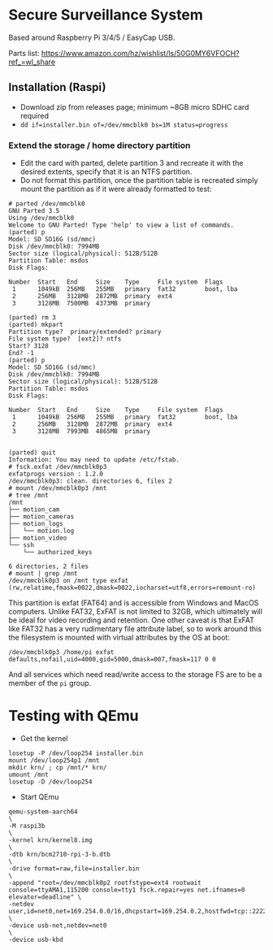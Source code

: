 # Secure Surveillance System 
Based around Raspberry Pi 3/4/5 / EasyCap USB. 

Parts list: https://www.amazon.com/hz/wishlist/ls/50G0MY6VFOCH?ref_=wl_share

## Installation (Raspi)

- Download zip from releases page; minimum ~8GB micro SDHC card required
- `dd if=installer.bin of=/dev/mmcblk0 bs=1M status=progress`

### Extend the storage / home directory partition 
- Edit the card with parted, delete partition 3 and recreate it with the desired extents, specify that it is an NTFS partition.
- Do not format this partition, once the partition table is recreated simply mount the partition as if it were already formatted to test:
  
```
# parted /dev/mmcblk0
GNU Parted 3.5
Using /dev/mmcblk0
Welcome to GNU Parted! Type 'help' to view a list of commands.
(parted) p                                                                
Model: SD SD16G (sd/mmc)
Disk /dev/mmcblk0: 7994MB
Sector size (logical/physical): 512B/512B
Partition Table: msdos
Disk Flags: 

Number  Start   End     Size    Type     File system  Flags
 1      1049kB  256MB   255MB   primary  fat32        boot, lba
 2      256MB   3128MB  2872MB  primary  ext4
 3      3128MB  7500MB  4373MB  primary

(parted) rm 3                                                             
(parted) mkpart                                                           
Partition type?  primary/extended? primary                                
File system type?  [ext2]? ntfs
Start? 3128                                                               
End? -1
(parted) p                                                                
Model: SD SD16G (sd/mmc)
Disk /dev/mmcblk0: 7994MB
Sector size (logical/physical): 512B/512B
Partition Table: msdos
Disk Flags: 

Number  Start   End     Size    Type     File system  Flags
 1      1049kB  256MB   255MB   primary  fat32        boot, lba
 2      256MB   3128MB  2872MB  primary  ext4
 3      3128MB  7993MB  4865MB  primary

                                                                   
(parted) quit
Information: You may need to update /etc/fstab.
# fsck.exfat /dev/mmcblk0p3 
exfatprogs version : 1.2.0
/dev/mmcblk0p3: clean. directories 6, files 2
# mount /dev/mmcblk0p3 /mnt
# tree /mnt
/mnt
├── motion_cam
├── motion_cameras
├── motion_logs
│   └── motion.log
├── motion_video
└── ssh
    └── authorized_keys

6 directories, 2 files
# mount | grep /mnt
/dev/mmcblk0p3 on /mnt type exfat (rw,relatime,fmask=0022,dmask=0022,iocharset=utf8,errors=remount-ro)
```

This partition is exfat (FAT64) and is accessible from Windows and MacOS computers. Unlike FAT32, ExFAT is not limited to 32GB, which ultimately will be ideal for video recording and retention. One other caveat is that ExFAT like FAT32 has a very rudimentary file attribute label, so to work around this the filesystem is
mounted with virtual attributes by the OS at boot:

```
/dev/mmcblk0p3 /home/pi exfat defaults,nofail,uid=4000,gid=5000,dmask=007,fmask=117 0 0
```

And all services which need read/write access to the storage FS are to be a member of the `pi` group. 

# Testing with QEmu 

- Get the kernel 

```
losetup -P /dev/loop254 installer.bin
mount /dev/loop254p1 /mnt
mkdir krn/ ; cp /mnt/* krn/
umount /mnt
losetup -D /dev/loop254
```

- Start QEmu 

```
qemu-system-aarch64                                                                                                                        \
-M raspi3b                                                                                                                                 \
-kernel krn/kernel8.img                                                                                                                    \
-dtb krn/bcm2710-rpi-3-b.dtb                                                                                                               \
-drive format=raw,file=installer.bin                                                                                                       \
-append "root=/dev/mmcblk0p2 rootfstype=ext4 rootwait console=ttyAMA1,115200 console=tty1 fsck.repair=yes net.ifnames=0 elevator=deadline" \
-netdev user,id=net0,net=169.254.0.0/16,dhcpstart=169.254.0.2,hostfwd=tcp::2222-:22                                                        \
-device usb-net,netdev=net0                                                                                                                \
-device usb-kbd
```
